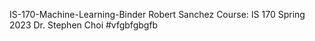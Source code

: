  IS-170-Machine-Learning-Binder
Robert Sanchez
Course: IS 170 Spring 2023
Dr. Stephen Choi
#vfgbfgbgfb
